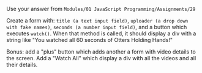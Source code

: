<p>Use your answer from <code>Modules/01 JavaScript Programming/Assignments/29</code></p>
<p>
Create a form with: <code>title (a text input field)</code>, <code>uploader (a drop down with fake names)</code>, <code>seconds (a number input field)</code>, and a button which executes <code>watch()</code>.
 When that method is called, it should display a div with a string like "You watched all 60 seconds of Otters Holding Hands!"</p>
 <p>Bonus: add a "plus" button which adds another a form with video details to the screen. Add a "Watch All" which display a div with all the videos and all their details.</p>